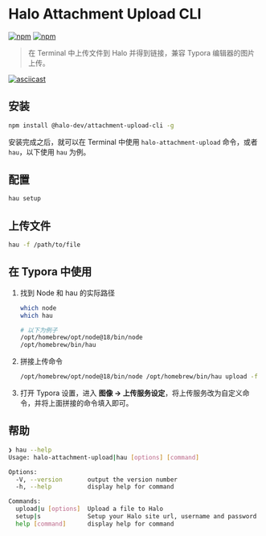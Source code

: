 # Halo Attachment Upload CLI

<p>
<a href="https://www.npmjs.com/package/@halo-dev/attachment-upload-cli" target="__blank"><img alt="npm" src="https://img.shields.io/npm/v/@halo-dev/attachment-upload-cli?style=flat-square"></a>
<a href="https://www.npmjs.com/package/@halo-dev/attachment-upload-cli" target="__blank"><img alt="npm" src="https://img.shields.io/npm/dm/@halo-dev/attachment-upload-cli?style=flat-square"></a>
</p>

> 在 Terminal 中上传文件到 Halo 并得到链接，兼容 Typora 编辑器的图片上传。

[![asciicast](https://asciinema.org/a/NVnIamnx3WrQNnDSOHKLDqDic.svg)](https://asciinema.org/a/NVnIamnx3WrQNnDSOHKLDqDic)

## 安装

```bash
npm install @halo-dev/attachment-upload-cli -g
```

安装完成之后，就可以在 Terminal 中使用 `halo-attachment-upload` 命令，或者 `hau`，以下使用 `hau` 为例。

## 配置

```bash
hau setup
```

## 上传文件

```bash
hau -f /path/to/file
```

## 在 Typora 中使用

1. 找到 Node 和 hau 的实际路径

    ```bash
    which node
    which hau

    # 以下为例子
    /opt/homebrew/opt/node@18/bin/node
    /opt/homebrew/bin/hau
    ```

2. 拼接上传命令

    ```bash
    /opt/homebrew/opt/node@18/bin/node /opt/homebrew/bin/hau upload -f
    ```

3. 打开 Typora 设置，进入 **图像 -> 上传服务设定**，将上传服务改为自定义命令，并将上面拼接的命令填入即可。

## 帮助

```bash
❯ hau --help
Usage: halo-attachment-upload|hau [options] [command]

Options:
  -V, --version       output the version number
  -h, --help          display help for command

Commands:
  upload|u [options]  Upload a file to Halo
  setup|s             Setup your Halo site url, username and password
  help [command]      display help for command
```
